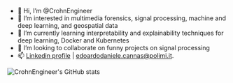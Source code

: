 - 👋 Hi, I’m @CrohnEngineer
- 👀 I’m interested in multimedia forensics, signal processing, machine and deep learning, and geospatial data
- 🌱 I’m currently learning interpretability and explainability techniques for deep learning, Docker and Kubernetes
- 💞️ I’m looking to collaborate on funny projects on signal processing
- 📫 [Linkedin profile](https://www.linkedin.com/in/edoardo-daniele-cannas-9a7355146/) | edoardodaniele.cannas@polimi.it. 

![CrohnEngineer's GitHub stats](https://github-readme-stats-git-master-rstaa-rickstaa.vercel.app/api?username=CrohnEngineer&show_icons=true&count_private=true&include_all_commits=false&role=OWNER,COLLABORATOR&theme=gotham)

<!---
CrohnEngineer/CrohnEngineer is a ✨ special ✨ repository because its `README.md` (this file) appears on your GitHub profile.
You can click the Preview link to take a look at your changes.
--->
